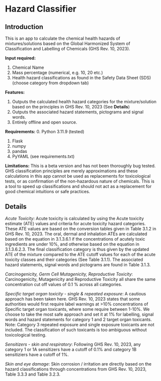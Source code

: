 **Hazard Classifier**
=======

**Introduction**
-----------
This is an app to calculate the chemical health hazards of mixtures/solutions based on the Global Harmonized System of Classification and Labelling of Chemicals (GHS Rev. 10, 2023).

**Input required:**
1. Chemical Name
2. Mass percentage (numerical, e.g. 10, 20 etc.)
3. Health hazard classifications as found in the Safety Data Sheet (SDS) (choose category from dropdown tab)

**Features:**
1. Outputs the calculated health hazard categories for the mixture/solution based on the principles in GHS Rev. 10, 2023 (See **Details**)
2. Outputs the associated hazard statements, pictograms and signal words. 
3. Entirely offline and open source.

**Requirements:**
0. Python 3.11.9 (tested)
1. Flask
2. numpy
3. pandas
4. PyYAML
(see requirements.txt)

**Limitations:**
This is a beta version and has not been thoroughly bug tested. 
GHS classification principles are merely approximations and these calculations in this app cannot be used as replacements for toxicological tests, or as confirmation of the non-hazardous nature of chemicals. This is a tool to speed up classifications and should not act as a replacement for good chemical intuitions or safe practices.

**Details**
-----------
_Acute Toxicity:_
Acute toxicity is calculated by using the Acute toxicity estimate (ATE) values and criteria for acute toxicity hazard categories. These ATE values are based on the conversion tables given in Table 3.1.2 in GHS Rev. 10, 2023. The oral, dermal and inhalation ATEs are calculated based on the equation in 3.1.3.6.1 if the concentrations of acutely toxic ingredients are under 10%, and otherwise based on the equation in 3.1.3.6.2.3. The final classification category is thus given by the updated ATE of the mixture compared to the ATE cutoff values for each of the acute toxicity classes and their categories (See Table 3.1.1). The associated hazard statements, signal words and pictograms are found in Table 3.1.3.

_Carcinogenicity, Germ Cell Mutagenicity, Reproductive Toxicity_:
Carcinogenicity, Mutagenicity and Reproductive Toxicity all share the same concentration cut off values of 0.1 % across all categories. 

_Specific target organ toxicity - single & repeated exposure_:
A cautious approach has been taken here. GHS Rev. 10, 2023 states that some authorities would first require label warnings at >10% concentrations of Specific target organ toxicants, where some require between 1-10%. We choose to take the most safe approach and set it at 1% for labelling, signal words and hazard statements for category 1 and 2 target organ toxicants. Note: Category 3 repeated exposure and single exposure toxicants are not included. The classification of such toxicants is too ambiguous without toxicological testing. 

_Sensitizers - skin and respiratory_:
Following GHS Rev. 10, 2023, any category 1 or 1A sensitizers have a cutoff of 0.1% and category 1B sensitiziers have a cutoff of 1%.

_Skin and eye damage_:
Skin corrosion / irritation are directly based on the hazard classifications through concentrations from GHS Rev. 10, 2023, Table 3.3.3 and Table 3.2.3.